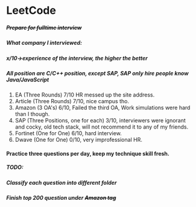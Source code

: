 # LeetCode
##### ~~Prepare for fulltime interview~~
##### What company I interviewed:
##### x/10->experience of the interview, the higher the better
##### All position are C/C++ position, except SAP, SAP only hire people know Java/JavaScript
1. EA (Three Rounds) 7/10 HR messed up the site address.
2. Article (Three Rounds) 7/10, nice campus tho.
3. Amazon (3 OA's) 6/10, Failed the third OA, Work simulations were hard than I though.
4. SAP (Three Positions, one for each) 3/10, interviewers were ignorant and cocky, old tech stack, will not recommend it to any of my friends.
5. Fortinet (One for One) 6/10, hard interview.
6. Dwave (One for One) 0/10, very improfessional HR.
#### Practice three questions per day, keep my technique skill fresh.
##### TODO:
##### Classify each question into different folder
##### Finish top 200 question under ~~Amazon tag~~
